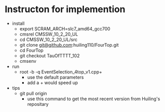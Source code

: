 # Instructon for implemention
* install 
  * export SCRAM_ARCH=slc7_amd64_gcc700
  * cmsrel CMSSW_10_2_20_UL
  * cd CMSSW_10_2_20_UL/src
  * git clone git@github.com:huiling110/FourTop.git 
  * cd FourTop
  * git checkout TauOfTTTT_102
  * cmsenv
 * run
   * root -b -q EventSelection_4top_v1.cpp+
     * use the default parameters
     * add a + would speed up
 * tips
    * git pull origin
      * use this command to get the most recent version from Huiling's repositary
  
      
     
